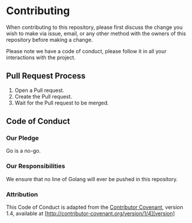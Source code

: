 # Contributing

When contributing to this repository, please first discuss the change you wish to make via issue,
email, or any other method with the owners of this repository before making a change. 

Please note we have a code of conduct, please follow it in all your interactions with the project.

## Pull Request Process

1. Open a Pull request.
2. Create the Pull request.
3. Wait for the Pull request to be merged.

## Code of Conduct

### Our Pledge

Go is a no-go.

### Our Responsibilities

We ensure that no line of Golang will ever be pushed in this repository.

### Attribution

This Code of Conduct is adapted from the [Contributor Covenant][homepage], version 1.4,
available at [http://contributor-covenant.org/version/1/4][version]

[homepage]: http://contributor-covenant.org
[version]: http://contributor-covenant.org/version/1/4/
